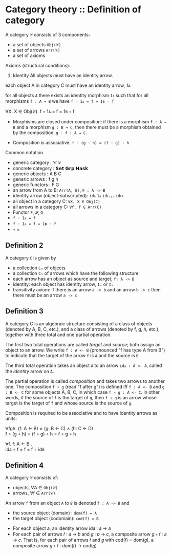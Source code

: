 # Category theory :: Definition of category

A category `𝒞` consists of 3 components:
- a set of objects `Obj(𝒞)`
- a set of arrows  `Arr(𝒞)`
- a set of axioms

Axioms (structural conditions):

1. Identity
All objects must have an identity arrow.

each object A in category C must have an identity arrow, 1ᴀ 

for all objects `A` 
there exists an identity morphism `1ᴀ` such that for all morphisms `f : A → B` we have `f ◦ 1ᴀ = f = 1ʙ ◦ f`

∀X. X ∈ Obj(𝒞). f ◦ 1ᴀ = f = 1ʙ ◦ f

* Morphisms are closed under composition: if there is a morphism `f : A → B` and a morphism `g : B → C`, then there must be a morphism obtained by the composition, `g ◦ f : A → C`.

* Composition is associative: `f ◦ (g ◦ h) = (f ◦ g) ◦ h`




Common notation
- generic category    : 𝒞 𝒟
- concrete category   : 𝗦𝗲𝘁 𝗚𝗿𝗽 𝗛𝗮𝘀𝗸
- generic objects     : A B C
- generic arrows      : f g h
- generic functors    : F G
- an arrow from A to B: `Arr(A, B)`, `F : A -> B`
- identity arrow (object-subscripted): `idᴀ` `1ᴀ` `idꜰ₍ᵦ₎` `idꜰᴀ`
- all object in a category C: `∀X. X ∈ Obj(C)`
- all arrows in a category C: `∀f. f ∈ Arr(C)`
- Functor `F`, `𝓕`, `G`
- `f ◦ 1ᴀ = f`
- `f ◦ 1ᴀ = f = 1ʙ ◦ f`
- ◦ = 






## Definition 2

A category `C` is given by 
- a collection `C₀` of objects
- a collection `C₁` of arrows
which have the following structure:
- each arrow has an object as source and target, `f: A -> B`
- identity: each object has identity arrow, `1ₐ` or `Iₐ`
- transitivity axiom: if there is an arrow `a -> b` and an arrow `b -> c` then there must be an arrow `a -> c`


## Definition 3

A category C is an algebraic structure consisting of a class of objects (denoted by A, B, C, etc.), and a class of arrows (denoted by f, g, h, etc.), together with three total and one partial operation.

The first two total operations are called *target* and *source*; both assign an object to an arrow. We write `f : A <- B` (pronounced "f has type A from B") to indicate that the target of the arrow `f` is `A` and the source is `B`.

The third total operation takes an object `A` to an arrow `idᴀ : A <- A`, called the *identity* arrow on `A`.

The partial operation is called *composition* and takes two arrows to another one. The composition `f ∘ g` (read "f after g") is defined iff `f : A <- B` and `g : B <- C` for some objects A, B, C, in which case `f ∘ g : A <- C`. In other words, if the source of `f` is the target of `g`, then `f ∘ g` is an arrow whose target is the target of `f` and whose source is the source of `g`.

Composition is required to be associative and to have identity arrows as units:

∀fgh. (f: A <- B) ∧ (g: B <- C) ∧ (h: C <- D) .    
f ∘ (g ∘ h) = (f ∘ g) ∘ h = f ∘ g ∘ h

∀f. f: A <- B .     
idᴀ ∘ f = f = f ∘ idʙ


## Definition 4

A category `𝒞` consists of:
- objects, ∀A ∈ `Obj(𝒞)`
- arrows,  ∀f ∈ `Arr(𝒞)`

An arrow `f` from an object `A` to `B` is denoted `f : A -> B` and
- the source object (domain)  : `dom(f) = A`
- the target object (codomain): `cod(f) = B`



* For each object 𝑎, an identity arrow id𝑎 ∶ 𝑎 → 𝑎
* For each pair of arrows 𝑓 ∶ 𝑎 → 𝑏 and 𝑔 ∶ 𝑏 → 𝑐, a composite arrow 𝑔 ∘ 𝑓 ∶ 𝑎 → 𝑐. That is, for each pair of arrows 𝑓 and 𝑔 with cod(𝑓) = dom(𝑔), a composite arrow 𝑔 ∘ 𝑓 ∶ dom(𝑓) → cod(𝑔)
